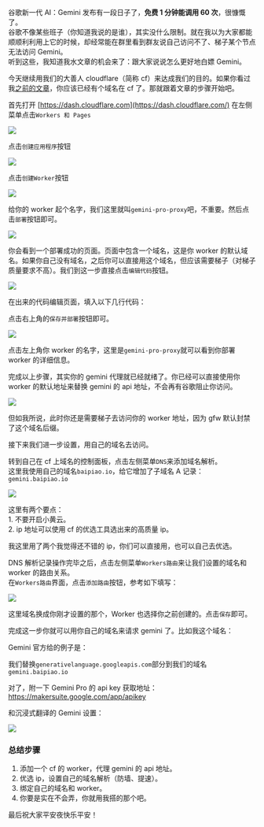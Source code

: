谷歌新一代 AI：Gemini 发布有一段日子了，**免费 1 分钟能调用 60 次**，很慷慨了。\
谷歌不像某些班子（你知道我说的是谁），其实没什么限制。就在我以为大家都能顺顺利利用上它的时候，却经常能在群里看到群友说自己访问不了、梯子某个节点无法访问 Gemini。\
听到这些，我知道我水文章的机会来了：跟大家说说怎么更好地白嫖 Gemini。

今天继续用我们的大善人 cloudflare（简称 cf）来达成我们的目的。如果你看过我[之前的文章](https://zhile.io/2023/12/09/pandoranext-introduction.html)，你应该已经有个域名在 cf 了。那就跟着文章的步骤开始吧。

首先打开 [https://dash.cloudflare.com](https://dash.cloudflare.com/) 在左侧菜单点击`Workers 和 Pages`

![](https://zhile.io/wp-content/uploads/2023/12/111.png)

点击`创建应用程序`按钮

![](https://zhile.io/wp-content/uploads/2023/12/222-1.png)

点击`创建Worker`按钮

![](https://zhile.io/wp-content/uploads/2023/12/333-1.png)

给你的 worker 起个名字，我们这里就叫`gemini-pro-proxy`吧，不重要。然后点击`部署`按钮即可。

![](https://zhile.io/wp-content/uploads/2023/12/444-1.png)

你会看到一个部署成功的页面。页面中包含一个域名，这是你 worker 的默认域名。如果你自己没有域名，之后你可以直接用这个域名，但应该需要梯子（对梯子质量要求不高）。我们到这一步直接点击`编辑代码`按钮。

![](https://zhile.io/wp-content/uploads/2023/12/555-1.png)

在出来的代码编辑页面，填入以下几行代码：

点击右上角的`保存并部署`按钮即可。

![](https://zhile.io/wp-content/uploads/2023/12/666-1.png)

点击左上角你 worker 的名字，这里是`gemini-pro-proxy`就可以看到你部署 worker 的详细信息。

完成以上步骤，其实你的 gemini 代理就已经就绪了。你已经可以直接使用你 worker 的默认地址来替换 gemini 的 api 地址，不会再有谷歌阻止你访问。

![](https://zhile.io/wp-content/uploads/2023/12/777-1.png)

但如我所说，此时你还是需要梯子去访问你的 worker 地址，因为 gfw 默认封禁了这个域名后缀。

接下来我们进一步设置，用自己的域名去访问。

转到自己在 cf 上域名的控制面板，点击左侧菜单`DNS`来添加域名解析。\
这里我使用自己的域名`baipiao.io`，给它增加了子域名 A 记录：`gemini.baipiao.io`

![](https://zhile.io/wp-content/uploads/2023/12/888-1.png)

这里有两个要点：\
1\. 不要开启小黄云。\
2\. ip 地址可以使用 cf 的优选工具选出来的高质量 ip。

我这里用了两个我觉得还不错的 ip，你们可以直接用，也可以自己去优选。

DNS 解析记录操作完毕之后，点击左侧菜单`Workers路由`来让我们设置的域名和 worker 的路由关系。\
在`Workers路由`界面，点击`添加路由`按钮，参考如下填写：

![](https://zhile.io/wp-content/uploads/2023/12/999.png)

这里域名换成你刚才设置的那个，Worker 也选择你之前创建的。点击`保存`即可。

完成这一步你就可以用你自己的域名来请求 gemini 了。比如我这个域名：

Gemini 官方给的例子是：

我们替换`generativelanguage.googleapis.com`部分到我们的域名`gemini.baipiao.io`

对了，附一下 Gemini Pro 的 api key 获取地址：<https://makersuite.google.com/app/apikey>

和沉浸式翻译的 Gemini 设置：

![](https://zhile.io/wp-content/uploads/2023/12/0000-1.png)

### 总结步骤

1. 添加一个 cf 的 worker，代理 gemini 的 api 地址。
2. 优选 ip，设置自己的域名解析（防墙、提速）。
3. 绑定自己的域名和 worker。
4. 你要是实在不会弄，你就用我搭的那个吧。

最后祝大家平安夜快乐平安！
